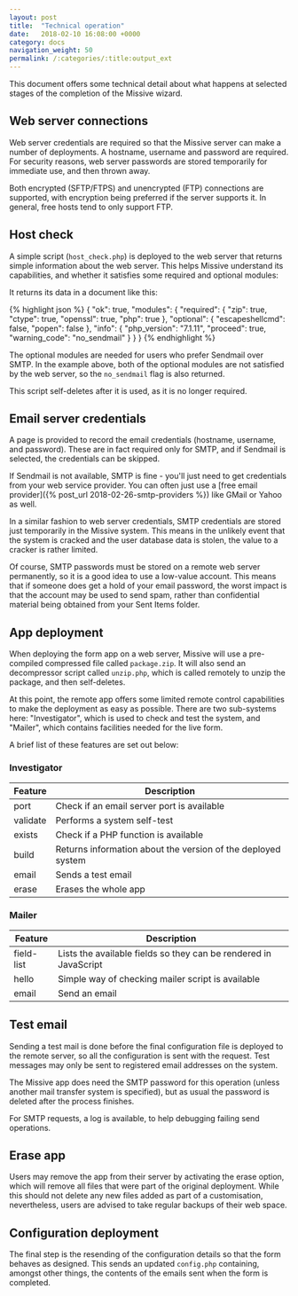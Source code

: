 ```yaml
---
layout: post
title:  "Technical operation"
date:   2018-02-10 16:08:00 +0000
category: docs
navigation_weight: 50
permalink: /:categories/:title:output_ext
---
```


This document offers some technical detail about what happens at selected stages of
the completion of the Missive wizard.

## Web server connections

Web server credentials are required so that the Missive server can make a number of
deployments. A hostname, username and password are required. For security reasons,
web server passwords are stored temporarily for immediate use, and then thrown away.

Both encrypted (SFTP/FTPS) and unencrypted (FTP) connections are supported, with encryption
being preferred if the server supports it. In general, free hosts tend to only support
FTP.

## Host check

A simple script (`host_check.php`) is deployed to the web server that returns simple
information about the web server. This helps Missive understand its capabilities,
and whether it satisfies some required and optional modules:

It returns its data in a document like this:

{% highlight json %}
{
  "ok": true,
  "modules": {
    "required": {
      "zip": true,
      "ctype": true,
      "openssl": true,
      "php": true
    },
    "optional": {
      "escapeshellcmd": false,
      "popen": false
    },
    "info": {
      "php_version": "7.1.11",
      "proceed": true,
      "warning_code": "no_sendmail"
    }
  }
}
{% endhighlight %}

The optional modules are needed for users who prefer Sendmail over SMTP. In the
example above, both of the optional modules are not satisfied by the web server, 
so the `no_sendmail` flag is also returned.

This script self-deletes after it is used, as it is no longer required.

## Email server credentials

A page is provided to record the email credentials (hostname, username, and password).
These are in fact required only for SMTP, and if Sendmail is selected, the credentials
can be skipped.

If Sendmail is not available, SMTP is fine - you'll just need to get credentials
from your web service provider. You can often just use a [free email provider]({% post_url 2018-02-26-smtp-providers %})
like GMail or Yahoo as well.

In a similar fashion to web server credentials, SMTP credentials are stored just
temporarily in the Missive system. This means in the unlikely event that
the system is cracked and the user database data is stolen, the value to a cracker
is rather limited.

Of course, SMTP passwords must be stored on a remote web server permanently, so
it is a good idea to use a low-value account. This means that if someone does
get a hold of your email password, the worst impact is that the account may be
used to send spam, rather than confidential material being obtained from your
Sent Items folder.

## App deployment

When deploying the form app on a web server, Missive will use a pre-compiled
compressed file called `package.zip`. It will also send an decompressor script
called `unzip.php`, which is called remotely to unzip the package, and then
self-deletes.

At this point, the remote app offers some limited remote control capabilities
to make the deployment as easy as possible. There are two sub-systems here:
"Investigator", which is used to check and test the system, and "Mailer",
which contains facilities needed for the live form.

A brief list of these features are set out below:

### Investigator

| Feature | Description
| ------- | ----------- |
| port | Check if an email server port is available |
| validate | Performs a system self-test |
| exists | Check if a PHP function is available |
| build | Returns information about the version of the deployed system |
| email | Sends a test email |
| erase | Erases the whole app |

### Mailer

| Feature | Description
| ------- | ----------- |
| field-list | Lists the available fields so they can be rendered in JavaScript |
| hello | Simple way of checking mailer script is available |
| email | Send an email |

## Test email

Sending a test mail is done before the final configuration file is deployed to
the remote server, so all the configuration is sent with the request. Test messages
may only be sent to registered email addresses on the system.

The Missive app does need the SMTP password for this operation (unless another mail
transfer system is specified), but as usual the password is deleted after the process
finishes.

For SMTP requests, a log is available, to help debugging failing send operations.

## Erase app

Users may remove the app from their server by activating the erase option, which
will remove all files that were part of the original deployment. While this should
not delete any new files added as part of a customisation, nevertheless, users are
advised to take regular backups of their web space.

## Configuration deployment

The final step is the resending of the configuration details so that the form
behaves as designed. This sends an updated `config.php` containing, amongst other
things, the contents of the emails sent when the form is completed.
